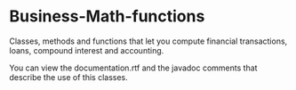 # Business-Math-functions
Classes, methods and functions that let you compute financial transactions, loans, compound interest and accounting.

You can view the documentation.rtf and the javadoc comments that describe the use of this classes. 
